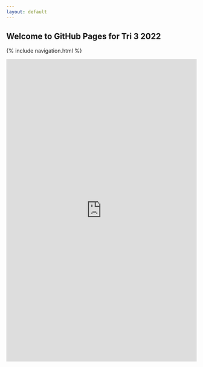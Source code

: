 ```yaml
---
layout: default
---
```


## Welcome to GitHub Pages for Tri 3 2022

{% include navigation.html %} 

<center><iframe frameborder="0" width="100%" height="800px" src="https://replit.com/@jmort1021/pagespython?lite=true#README"></center>

![Replit.com](https://replit.com/@jmort1021/pagespython?lite=true#README)

{% include_relative README.md %}


